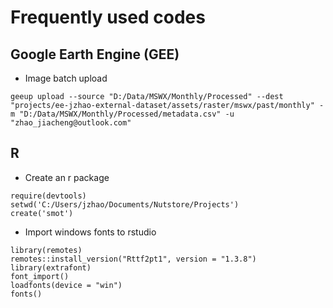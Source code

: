 # Frequently used codes

## Google Earth Engine (GEE)
-  Image batch upload
```
geeup upload --source "D:/Data/MSWX/Monthly/Processed" --dest "projects/ee-jzhao-external-dataset/assets/raster/mswx/past/monthly" -m "D:/Data/MSWX/Monthly/Processed/metadata.csv" -u "zhao_jiacheng@outlook.com"
```
## R
- Create an r package
```
require(devtools)
setwd('C:/Users/jzhao/Documents/Nutstore/Projects')
create('smot')
```
- Import windows fonts to rstudio
```
library(remotes)
remotes::install_version("Rttf2pt1", version = "1.3.8")
library(extrafont)
font_import()
loadfonts(device = "win")
fonts()
```




